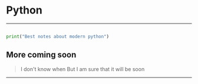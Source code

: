 # Python 
---

```python

print("Best notes about modern python")


```

## More coming soon
> I don't know when
> But I am sure 
> that it will be soon

---

